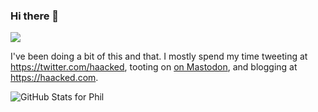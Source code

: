 ### Hi there 👋

![](https://cloud.githubusercontent.com/assets/19977/12824530/79e28054-cb26-11e5-8480-da8a5b7db5d1.gif)

I've been doing a bit of this and that. I mostly spend my time tweeting at https://twitter.com/haacked, tooting on <a href="https://hachyderm.io/@haacked" rel="me">on Mastodon</a>, and blogging at <a href="https://haacked.com" rel="me">https://haacked.com</a>.

![GitHub Stats for Phil](https://github-readme-stats.vercel.app/api?username=haacked&show_icons=true)

